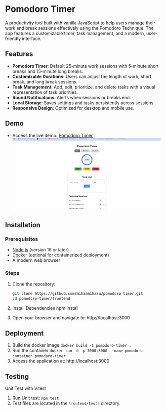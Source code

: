 # Pomodoro Timer

A productivity tool built with vanilla JavaScript to help users manage their work and break sessions effectively using the Pomodoro Technique. The app features a customizable timer, task management, and a modern, user-friendly interface.

## Features

- **Pomodoro Timer**: Default 25-minute work sessions with 5-minute short breaks and 15-minute long breaks.
- **Customizable Durations**: Users can adjust the length of work, short break, and long break sessions.
- **Task Management**: Add, edit, prioritize, and delete tasks with a visual representation of task priorities.
- **Sound Notifications**: Alerts when sessions or breaks end.
- **Local Storage**: Saves settings and tasks persistently across sessions.
- **Responsive Design**: Optimized for desktop and mobile use.

## Demo

- Access the live demo: [Pomodoro Timer](http://103.174.114.13:3000/)
![Pomodoro Timer Demo](./pomodoro-demo.gif)

## Installation

### Prerequisites

- [Node.js](https://nodejs.org/) (version 16 or later)
- [Docker](https://www.docker.com/) (optional for containerized deployment)
- A modern web browser

### Steps

1. Clone the repository:
   ```bash
   git clone https://github.com/mihaamiharu/pomodoro-timer.git
   cd pomodoro-timer/frontend
   ```

2. Install Dependencies
npm install

3. Open your browser and navigate to: http://localhost:3000

## Deployment
1. Build the docker image `docker build -t pomodoro-timer .`
2. Run the container `docker run -d -p 3000:3000 --name pomodoro-container pomodoro-timer`
3. Access the application at: http://localhost:3000

## Testing
Unit Test with Vitest
1. Run Unit test: `npm test`
2. Test files are located in the `frontend/tests` directory.
